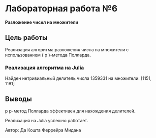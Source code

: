 # Лабораторная работа №6  
**Разложение чисел на множители**

## Цель работы
Реализация алгоритма разложения числа на множители с использованием \( p \)-метода Полларда.

### Реализация алгоритма на Julia

Найден нетривиальный делитель числа 1359331 на множители: [1151, 1181]

## Выводы
p
p-метод Полларда эффективен для нахождения делителей.

Реализация на Julia успешно работает.


Автор:
Да Кошта Феррейра Мидана
